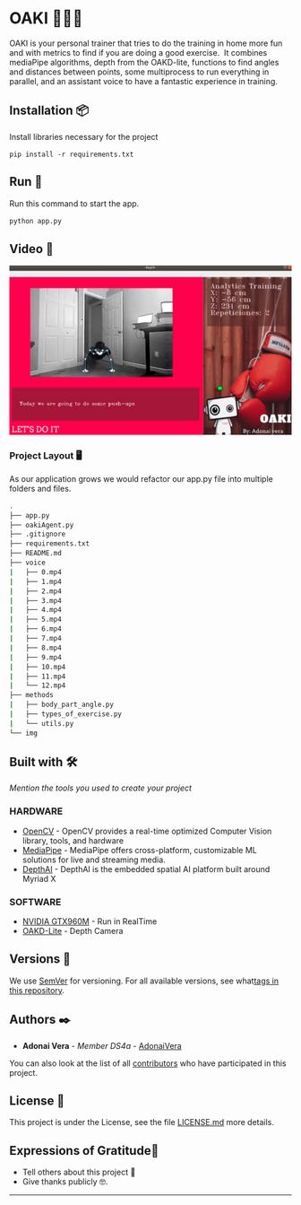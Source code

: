 # OAKI 🚀🚀🚀
OAKI is your personal trainer that tries to do the training in home more fun and with metrics to find if you are doing a good exercise. 
It combines mediaPipe algorithms, depth from the OAKD-lite, functions to find angles and distances between points, some multiprocess to run everything in parallel, and an assistant voice to have a fantastic experience in training.

## Installation 📦
Install libraries necessary for the project
```
pip install -r requirements.txt
```

## Run 📢
Run this command to start the app. 
```bash
python app.py
```

## Video 📖
[![ScreenShot](img/oaki.png?raw=true)](https://www.linkedin.com/feed/update/urn:li:activity:6893223346083811328/)

### Project Layout 🖥

As our application grows we would refactor our app.py file into multiple folders and files.

```bash
.
├── app.py
├── oakiAgent.py
├── .gitignore
├── requirements.txt
├── README.md
├── voice
|   ├── 0.mp4
|   ├── 1.mp4
|   ├── 2.mp4
|   ├── 3.mp4
|   ├── 4.mp4
|   ├── 5.mp4
|   ├── 6.mp4
|   ├── 7.mp4
|   ├── 8.mp4
|   ├── 9.mp4
|   ├── 10.mp4
|   ├── 11.mp4
|   └── 12.mp4
├── methods
|   ├── body_part_angle.py
|   ├── types_of_exercise.py
|   └── utils.py
└── img
```


## Built with  🛠️
_Mention the tools you used to create your project_
### HARDWARE
* [OpenCV](https://opencv.org/) - OpenCV provides a real-time optimized Computer Vision library, tools, and hardware
* [MediaPipe](https://google.github.io/mediapipe/) - MediaPipe offers cross-platform, customizable ML solutions for live and streaming media.
* [DepthAI](https://docs.luxonis.com/en/latest/) - DepthAI is the embedded spatial AI platform built around Myriad X 

### SOFTWARE
* [NVIDIA GTX960M](https://www.nvidia.com/en-us/geforce/gaming-laptops/geforce-gtx-960m/specifications/) - Run in RealTime
* [OAKD-Lite](https://docs.luxonis.com/projects/hardware/en/latest/pages/DM9095.html) - Depth Camera


## Versions 📌
We use [SemVer](http://semver.org/) for versioning. For all available versions, see what[tags in this repository](https://github.com/tu/proyecto/tags).

## Authors ✒️
* **Adonai Vera** - *Member DS4a* - [AdonaiVera](https://github.com/AdonaiVera)

You can also look at the list of all [contributors](https://github.com/AdonaiVera/oaki/contributors) who have participated in this project. 

## License 📄

This project is under the License, see the file [LICENSE.md](LICENSE.md) more details.

## Expressions of Gratitude🎁

* Tell others about this project 📢
* Give thanks publicly 🤓.

---
